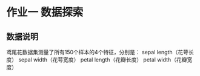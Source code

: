 # 作业一 数据探索

## 数据说明

鸢尾花数据集测量了所有150个样本的4个特征，分别是：
sepal length（花萼长度）
sepal width（花萼宽度）
petal length（花瓣长度）
petal width（花瓣宽度）